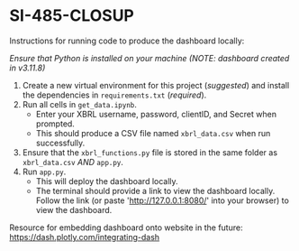 # SI-485-CLOSUP

Instructions for running code to produce the dashboard locally:

*Ensure that Python is installed on your machine (NOTE: dashboard created in v3.11.8)*

1. Create a new virtual environment for this project (*suggested*) and install the dependencies in `requirements.txt` (*required*).
2. Run all cells in `get_data.ipynb`.
   -  Enter your XBRL username, password, clientID, and Secret when prompted.
   -  This should produce a CSV file named `xbrl_data.csv` when run successfully.
2. Ensure that the `xbrl_functions.py` file is stored in the same folder as `xbrl_data.csv` *AND* `app.py`.
3. Run `app.py`.
   - This will deploy the dashboard locally.
   - The terminal should provide a link to view the dashboard locally. Follow the link (or paste 'http://127.0.0.1:8080/' into your browser) to view the dashboard.
  


Resource for embedding dashboard onto website in the future: https://dash.plotly.com/integrating-dash

